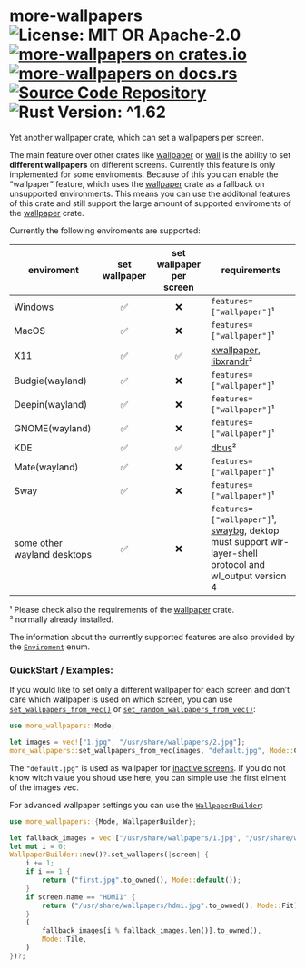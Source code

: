 # more-wallpapers ![License: MIT OR Apache-2.0](https://img.shields.io/badge/license-MIT%20OR%20Apache--2.0-blue) [![more-wallpapers on crates.io](https://img.shields.io/crates/v/more-wallpapers)](https://crates.io/crates/more-wallpapers) [![more-wallpapers on docs.rs](https://docs.rs/more-wallpapers/badge.svg)](https://docs.rs/more-wallpapers) [![Source Code Repository](https://img.shields.io/badge/Code-On%20GitHub-blue?logo=GitHub)](https://github.com/LuckyTurtleDev/more-wallpapers) ![Rust Version: ^1.62](https://img.shields.io/badge/rustc-%5E1.62-orange.svg)

Yet another wallpaper crate, which can set a wallpapers per screen.

The main feature over other crates like [wallpaper][__link0] or [wall][__link1] is the ability to set **different wallpapers** on different screens. Currently this feature is only implemented for some enviroments. Because of this you can enable the “wallpaper” feature, which uses the [wallpaper][__link2] crate as a fallback on unsupported environments. This means you can use the additonal features of this crate and still support the large amount of supported enviroments of the [wallpaper][__link3] crate.

Currently the following enviroments are supported:

| enviroment | set wallpaper | set wallpaper per screen | requirements |
| --- |:---:|:---:| --- |
| Windows | ✅ | ❌ | `features=["wallpaper"]`¹ |
| MacOS | ✅ | ❌ | `features=["wallpaper"]`¹ |
| X11 | ✅ | ✅ | [xwallpaper][__link4], [libxrandr][__link5]² |
| Budgie(wayland) | ✅ | ❌ | `features=["wallpaper"]`¹ |
| Deepin(wayland) | ✅ | ❌ | `features=["wallpaper"]`¹ |
| GNOME(wayland) | ✅ | ❌ | `features=["wallpaper"]`¹ |
| KDE | ✅ | ✅ | [dbus][__link6]² |
| Mate(wayland) | ✅ | ❌ | `features=["wallpaper"]`¹ |
| Sway | ✅ | ❌ | `features=["wallpaper"]`¹ |
| some other wayland desktops | ✅ | ❌ | `features=["wallpaper"]`¹, [swaybg][__link7], dektop must support wlr-layer-shell protocol and wl_output version 4 |

¹ Please check also the requirements of the [wallpaper][__link8] crate.<br/> ² normally already installed.

The information about the currently supported features are also provided by the [`Enviroment`][__link9] enum.


### QuickStart / Examples:

If you would like to set only a different wallpaper for each screen and don’t care which wallpaper is used on which screen, you can use [`set_wallpapers_from_vec()`][__link10] or [`set_random_wallpapers_from_vec()`][__link11]:


```rust
use more_wallpapers::Mode;

let images = vec!["1.jpg", "/usr/share/wallpapers/2.jpg"];
more_wallpapers::set_wallpapers_from_vec(images, "default.jpg", Mode::Crop)?;
```

The `"default.jpg"` is used as wallpaper for [inactive screens][__link12]. If you do not know witch value you shoud use here, you can simple use the first elment of the images vec.

For advanced wallpaper settings you can use the [`WallpaperBuilder`][__link13]:


```rust
use more_wallpapers::{Mode, WallpaperBuilder};

let fallback_images = vec!["/usr/share/wallpapers/1.jpg", "/usr/share/wallpapers/2.jpg"];
let mut i = 0;
WallpaperBuilder::new()?.set_wallapers(|screen| {
	i += 1;
	if i == 1 {
		return ("first.jpg".to_owned(), Mode::default());
	}
	if screen.name == "HDMI1" {
		return ("/usr/share/wallpapers/hdmi.jpg".to_owned(), Mode::Fit);
	}
	(
		fallback_images[i % fallback_images.len()].to_owned(),
		Mode::Tile,
	)
})?;
```


 [__cargo_doc2readme_dependencies_info]: ggGkYW0BYXSEGyDwipHVMb5RGxgd3zutc1TvG3ARKV4UcQ1NGyM1aXabIPYbYXKEG6f3eUuuhQyfG96BEsJNxexSGzZ9ERWIzXWHG6oN_zajJeTUYWSBg29tb3JlLXdhbGxwYXBlcnNlMC4xLjFvbW9yZV93YWxscGFwZXJz
 [__link0]: https://crates.io/crates/wallpaper
 [__link1]: https://crates.io/crates/wall
 [__link10]: https://docs.rs/more-wallpapers/0.1.1/more_wallpapers/?search=set_wallpapers_from_vec
 [__link11]: `set_random_wallpapers_from_vec()`
 [__link12]: https://docs.rs/more-wallpapers/0.1.1/more_wallpapers/?search=Screen::active
 [__link13]: https://docs.rs/more-wallpapers/0.1.1/more_wallpapers/struct.WallpaperBuilder.html
 [__link2]: https://crates.io/crates/wallpaper
 [__link3]: https://crates.io/crates/wallpaper
 [__link4]: https://github.com/stoeckmann/xwallpaper
 [__link5]: https://gitlab.freedesktop.org/xorg/app/xrandr
 [__link6]: https://gitlab.freedesktop.org/dbus/dbus
 [__link7]: https://github.com/swaywm/swaybg
 [__link8]: https://crates.io/crates/wallpaper
 [__link9]: https://docs.rs/more-wallpapers/0.1.1/more_wallpapers/enum.Enviroment.html
